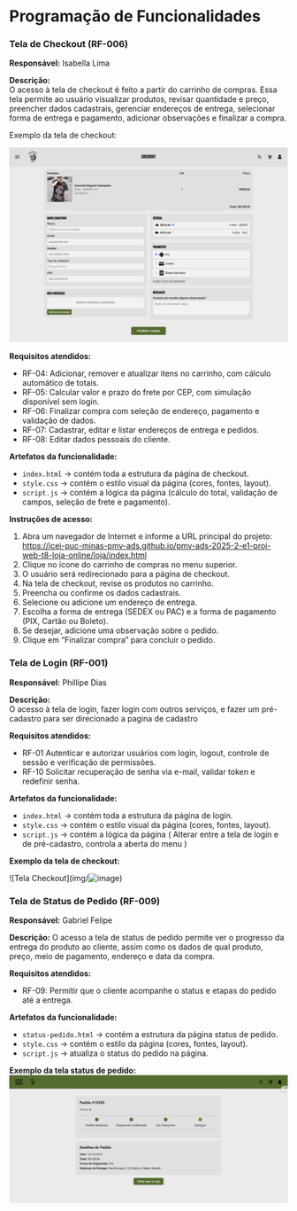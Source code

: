 # Programação de Funcionalidades

### Tela de Checkout (RF-006)  
**Responsável:** Isabella Lima

**Descrição:**  
O acesso à tela de checkout é feito a partir do carrinho de compras. Essa tela permite ao usuário visualizar produtos, revisar quantidade e preço, preencher dados cadastrais, gerenciar endereços de entrega, selecionar forma de entrega e pagamento, adicionar observações e finalizar a compra. 

Exemplo da tela de checkout:

![Tela Checkout](img/screencapture-checkout.png)

**Requisitos atendidos:**  
- RF-04: Adicionar, remover e atualizar itens no carrinho, com cálculo automático de totais.  
- RF-05: Calcular valor e prazo do frete por CEP, com simulação disponível sem login.  
- RF-06: Finalizar compra com seleção de endereço, pagamento e validação de dados.  
- RF-07: Cadastrar, editar e listar endereços de entrega e pedidos. 
- RF-08: Editar dados pessoais do cliente.  

**Artefatos da funcionalidade:**  
- `index.html` → contém toda a estrutura da página de checkout.  
- `style.css` → contém o estilo visual da página (cores, fontes, layout).  
- `script.js` → contém a lógica da página (cálculo do total, validação de campos, seleção de frete e pagamento).  

**Instruções de acesso:**  
1. Abra um navegador de Internet e informe a URL principal do projeto:  
https://icei-puc-minas-pmv-ads.github.io/pmv-ads-2025-2-e1-proj-web-t8-loja-online/loja/index.html
2. Clique no ícone do carrinho de compras no menu superior.  
3. O usuário será redirecionado para a página de checkout.  
4. Na tela de checkout, revise os produtos no carrinho.  
5. Preencha ou confirme os dados cadastrais.  
6. Selecione ou adicione um endereço de entrega.  
7. Escolha a forma de entrega (SEDEX ou PAC) e a forma de pagamento (PIX, Cartão ou Boleto).  
8. Se desejar, adicione uma observação sobre o pedido.  
9. Clique em “Finalizar compra” para concluir o pedido.


### Tela de Login (RF-001)  
**Responsável:** Phillipe Dias

**Descrição:**  
O acesso à tela de login, fazer login com outros serviços, e fazer um pré-cadastro para ser direcionado a pagina de cadastro

**Requisitos atendidos:** 
- RF-01	Autenticar e autorizar usuários com login, logout, controle de sessão e verificação de permissões.
- RF-10	Solicitar recuperação de senha via e-mail, validar token e redefinir senha.


**Artefatos da funcionalidade:**  
- `index.html` → contém toda a estrutura da página de login.  
- `style.css` → contém o estilo visual da página (cores, fontes, layout).  
- `script.js` → contém a lógica da página ( Alterar entre a tela de login e de pré-cadastro, controla a aberta do menu )


**Exemplo da tela de checkout:**

![Tela Checkout](img/<img width="1366" height="768" alt="image" src="https://github.com/user-attachments/assets/03f99be8-1149-4495-8a22-a6136410b6e9" />)


### Tela de Status de Pedido (RF-009)
**Responsável:** Gabriel Felipe

**Descrição:**
O acesso a tela de status de pedido permite ver o progresso da entrega do produto ao cliente, assim como os dados de qual produto, preço, meio de pagamento, endereço e data da compra.

**Requisitos atendidos:**
- RF-09: Permitir que o cliente acompanhe o status e etapas do pedido até a entrega.

**Artefatos da funcionalidade:**
- `status-pedido.html` → contém a estrutura da página status de pedido.
- `style.css` → contém o estilo da página (cores, fontes, layout).
- `script.js` → atualiza o status do pedido na página.

**Exemplo da tela status de pedido:**
![Tela status de pedido](documentos/img/capturaDeTelaStatusPedido.PNG)